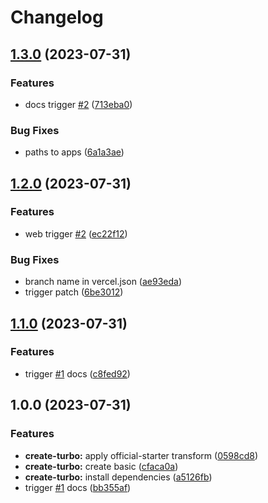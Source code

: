 # Changelog

## [1.3.0](https://github.com/alojzy231/release-please-playground/compare/v1.2.0...v1.3.0) (2023-07-31)


### Features

* docs trigger [#2](https://github.com/alojzy231/release-please-playground/issues/2) ([713eba0](https://github.com/alojzy231/release-please-playground/commit/713eba0dd75b6f80433a0555d5955f86085bba90))


### Bug Fixes

* paths to apps ([6a1a3ae](https://github.com/alojzy231/release-please-playground/commit/6a1a3aea92a22c2808d10dd42fb64e9f9e738457))

## [1.2.0](https://github.com/alojzy231/release-please-playground/compare/v1.1.0...v1.2.0) (2023-07-31)


### Features

* web trigger [#2](https://github.com/alojzy231/release-please-playground/issues/2) ([ec22f12](https://github.com/alojzy231/release-please-playground/commit/ec22f122b043001692c329e0872f10f3453df4b5))


### Bug Fixes

* branch name in vercel.json ([ae93eda](https://github.com/alojzy231/release-please-playground/commit/ae93eda1617fa5ca54375e49b43b425c7a3d10bb))
* trigger patch ([6be3012](https://github.com/alojzy231/release-please-playground/commit/6be301247c00679ce9d7942a149ead5b823d1f58))

## [1.1.0](https://github.com/alojzy231/release-please-playground/compare/v1.0.0...v1.1.0) (2023-07-31)


### Features

* trigger [#1](https://github.com/alojzy231/release-please-playground/issues/1) docs ([c8fed92](https://github.com/alojzy231/release-please-playground/commit/c8fed92485da251c28c5824c181268f6144aa584))

## 1.0.0 (2023-07-31)


### Features

* **create-turbo:** apply official-starter transform ([0598cd8](https://github.com/alojzy231/release-please-playground/commit/0598cd830a22761389adb3089f4e23644774ecb9))
* **create-turbo:** create basic ([cfaca0a](https://github.com/alojzy231/release-please-playground/commit/cfaca0ad26282c074b34ed22a1558b6c0643a3cf))
* **create-turbo:** install dependencies ([a5126fb](https://github.com/alojzy231/release-please-playground/commit/a5126fb929793bd852b18faab347a1b61e5a3f7d))
* trigger [#1](https://github.com/alojzy231/release-please-playground/issues/1) docs ([bb355af](https://github.com/alojzy231/release-please-playground/commit/bb355afd93bf4d1c1c8dd48e95ac4499bebae472))
